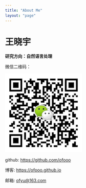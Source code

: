 ```yaml
---
title: "About Me"
layout: "page"
---
```








# 王晓宇

**研究方向：自然语言处理**



微信二维码：

![我的微信二维码](index/我的微信二维码.jpg)

github: https://github.com/ofooo

博客: https://ofooo.github.io

邮箱: ofyu@163.com